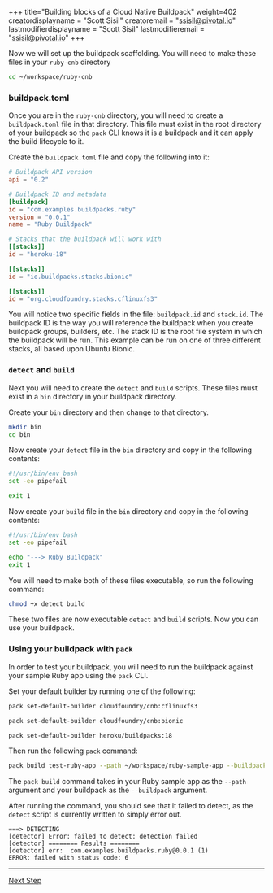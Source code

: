 
+++
title="Building blocks of a Cloud Native Buildpack"
weight=402
creatordisplayname = "Scott Sisil"
creatoremail = "ssisil@pivotal.io"
lastmodifierdisplayname = "Scott Sisil"
lastmodifieremail = "ssisil@pivotal.io"
+++

Now we will set up the buildpack scaffolding. You will need to make these files in your `ruby-cnb` directory

```bash
cd ~/workspace/ruby-cnb
```

### buildpack.toml
Once you are in the `ruby-cnb` directory, you will need to create a `buildpack.toml` file in that directory. This file must exist in the root directory of your buildpack so the `pack` CLI knows it is a buildpack and it can apply the build lifecycle to it.

Create the `buildpack.toml` file and copy the following into it:

```toml
# Buildpack API version
api = "0.2"

# Buildpack ID and metadata
[buildpack]
id = "com.examples.buildpacks.ruby"
version = "0.0.1"
name = "Ruby Buildpack"

# Stacks that the buildpack will work with
[[stacks]]
id = "heroku-18"

[[stacks]]
id = "io.buildpacks.stacks.bionic"

[[stacks]]
id = "org.cloudfoundry.stacks.cflinuxfs3"
```

You will notice two specific fields in the file: `buildpack.id` and `stack.id`. The buildpack ID is the way you will reference the buildpack when you create buildpack groups, builders, etc. The stack ID is the root file system in which the buildpack will be run. This example can be run on one of three different stacks, all based upon Ubuntu Bionic.

### `detect` and `build`

Next you will need to create the `detect` and `build` scripts. These files must exist in a `bin` directory in your buildpack directory.

Create your `bin` directory and then change to that directory.

```bash
mkdir bin
cd bin
```

Now create your `detect` file in the `bin` directory and copy in the following contents:

```bash
#!/usr/bin/env bash
set -eo pipefail

exit 1
```

Now create your `build` file in the `bin` directory and copy in the following contents:

```bash
#!/usr/bin/env bash
set -eo pipefail

echo "---> Ruby Buildpack"
exit 1
```

You will need to make both of these files executable, so run the following command:

```bash
chmod +x detect build
```

These two files are now executable `detect` and `build` scripts. Now you can use your buildpack.

### Using your buildpack with `pack`

In order to test your buildpack, you will need to run the buildpack against your sample Ruby app using the `pack` CLI.

Set your default builder by running one of the following:

```bash
pack set-default-builder cloudfoundry/cnb:cflinuxfs3
```
```bash
pack set-default-builder cloudfoundry/cnb:bionic
```
```bash
pack set-default-builder heroku/buildpacks:18
```

Then run the following `pack` command:

```bash
pack build test-ruby-app --path ~/workspace/ruby-sample-app --buildpack ~/workspace/ruby-cnb
```

The `pack build` command takes in your Ruby sample app as the `--path` argument and your buildpack as the `--buildpack` argument.

After running the command, you should see that it failed to detect, as the `detect` script is currently written to simply error out.

```
===> DETECTING
[detector] Error: failed to detect: detection failed
[detector] ======== Results ========
[detector] err:  com.examples.buildpacks.ruby@0.0.1 (1)
ERROR: failed with status code: 6
```

---

<a href="/docs/buildpack-author-guide/create-buildpack/detection" class="button bg-pink">Next Step</a>